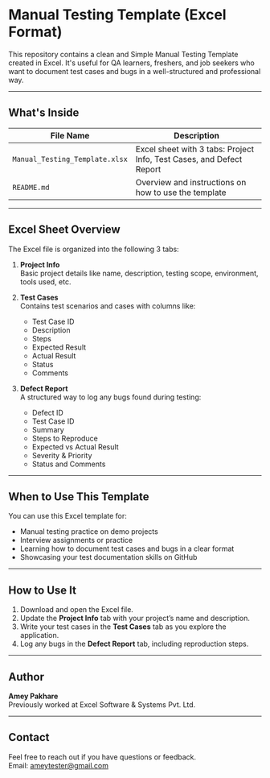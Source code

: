 # Manual Testing Template (Excel Format)

This repository contains a clean and Simple Manual Testing Template created in Excel. It's useful for QA learners, freshers, and job seekers who want to document test cases and bugs in a well-structured and professional way.

---

## What's Inside

| File Name                      | Description                                          |
|-------------------------------|------------------------------------------------------|
| `Manual_Testing_Template.xlsx` | Excel sheet with 3 tabs: Project Info, Test Cases, and Defect Report |
| `README.md`                   | Overview and instructions on how to use the template |

---

## Excel Sheet Overview

The Excel file is organized into the following 3 tabs:

1. **Project Info**  
   Basic project details like name, description, testing scope, environment, tools used, etc.

2. **Test Cases**  
   Contains test scenarios and cases with columns like:
   - Test Case ID
   - Description
   - Steps
   - Expected Result
   - Actual Result
   - Status
   - Comments

3. **Defect Report**  
   A structured way to log any bugs found during testing:
   - Defect ID
   - Test Case ID
   - Summary
   - Steps to Reproduce
   - Expected vs Actual Result
   - Severity & Priority
   - Status and Comments

---

## When to Use This Template

You can use this Excel template for:
- Manual testing practice on demo projects
- Interview assignments or practice
- Learning how to document test cases and bugs in a clear format
- Showcasing your test documentation skills on GitHub

---

## How to Use It

1. Download and open the Excel file.
2. Update the **Project Info** tab with your project’s name and description.
3. Write your test cases in the **Test Cases** tab as you explore the application.
4. Log any bugs in the **Defect Report** tab, including reproduction steps.

---

## Author

**Amey Pakhare**  
Previously worked at Excel Software & Systems Pvt. Ltd.

---

## Contact

Feel free to reach out if you have questions or feedback.  
Email: ameytester@gmail.com
